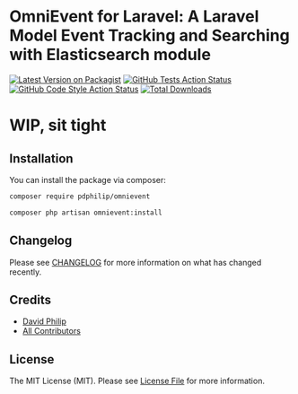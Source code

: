 # OmniEvent for Laravel: A Laravel Model Event Tracking and Searching with Elasticsearch module

[![Latest Version on Packagist](https://img.shields.io/packagist/v/pdphilip/omnievent.svg?style=flat-square)](https://packagist.org/packages/pdphilip/omnievent)
[![GitHub Tests Action Status](https://img.shields.io/github/actions/workflow/status/pdphilip/omnievent/run-tests.yml?branch=main&label=tests&style=flat-square)](https://github.com/pdphilip/omnievent/actions?query=workflow%3Arun-tests+branch%3Amain)
[![GitHub Code Style Action Status](https://img.shields.io/github/actions/workflow/status/pdphilip/omnievent/fix-php-code-style-issues.yml?branch=main&label=code%20style&style=flat-square)](https://github.com/pdphilip/omnievent/actions?query=workflow%3A"Fix+PHP+code+style+issues"+branch%3Amain)
[![Total Downloads](https://img.shields.io/packagist/dt/pdphilip/omnievent.svg?style=flat-square)](https://packagist.org/packages/pdphilip/omnievent)

# WIP, sit tight

## Installation

You can install the package via composer:

```bash
composer require pdphilip/omnievent
```

```bash
composer php artisan omnievent:install
```

## Changelog

Please see [CHANGELOG](CHANGELOG.md) for more information on what has changed recently.

## Credits

- [David Philip](https://github.com/pdphilip)
- [All Contributors](../../contributors)

## License

The MIT License (MIT). Please see [License File](LICENSE.md) for more information.
